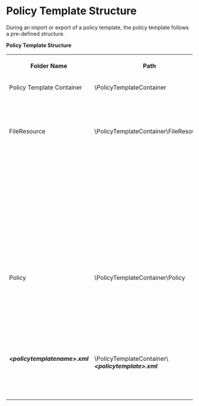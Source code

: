 <!-- loioa0210daca06b4e43af0375224ab28a6e -->

# Policy Template Structure

During an import or export of a policy template, the policy template follows a pre-defined structure.

**Policy Template Structure**


<table>
<tr>
<th valign="top">

Folder Name



</th>
<th valign="top">

Path



</th>
<th valign="top">

Contents



</th>
</tr>
<tr>
<td valign="top">

Policy Template Container



</td>
<td valign="top">

\\PolicyTemplateContainer



</td>
<td valign="top">

Root folder that contains the FileResource and Policy information.



</td>
</tr>
<tr>
<td valign="top">

FileResource



</td>
<td valign="top">

\\PolicyTemplateContainer\\FileResource



</td>
<td valign="top">

Lists all the scripts attached to the policy. Only Java, Python, and XSL Scripts are supported. Follow the below naming convention:

-   Java Script: ***<JavaScript name\>.js***
-   Python script: ***<PythonScript name\>.py***
-   XSL script: ***<XSLScript name\>.xsl*** 



</td>
</tr>
<tr>
<td valign="top">

Policy



</td>
<td valign="top">

\\PolicyTemplateContainer\\Policy



</td>
<td valign="top">

Contains a list of all available policies. Each policy is available as a separate file with the naming convention ***<Policy name\>.xml***.



</td>
</tr>
<tr>
<td valign="top">

 ***<policytemplatename\>.xml*** 



</td>
<td valign="top">

\\PolicyTemplateContainer\\***<policytemplate\>.xml*** 



</td>
<td valign="top">

Contains the header information of all the available policies.



</td>
</tr>
</table>

